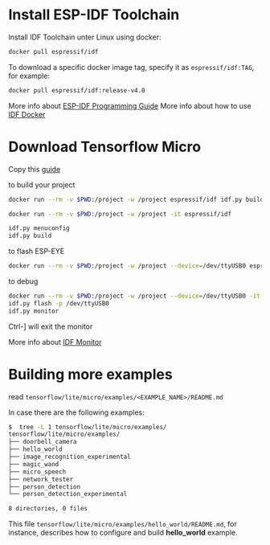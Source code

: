 


# Install ESP-IDF Toolchain
Install IDF Toolchain unter Linux using docker: 

```sh
docker pull espressif/idf
```

To download a specific docker image tag, specify it as `espressif/idf:TAG`, for example:

```sh
docker pull espressif/idf:release-v4.0
```

More info about [ESP-IDF Programming Guide](https://docs.espressif.com/projects/esp-idf/en/latest/esp32s2/index.html)
More info about how to use [IDF Docker](jhttps://docs.espressif.com/projects/esp-idf/en/latest/esp32s2/api-guides/tools/idf-docker-image.html#)


# Download Tensorflow Micro

Copy this [guide](https://blog.tensorflow.org/2020/08/announcing-tensorflow-lite-micro-esp32.html)


to build your project

```sh
docker run --rm -v $PWD:/project -w /project espressif/idf idf.py build

docker run --rm -v $PWD:/project -w /project -it espressif/idf

idf.py menuconfig 
idf.py build
```
to flash ESP-EYE

```sh
docker run --rm -v $PWD:/project -w /project --device=/dev/ttyUSB0 espressif/idf idf.py flash -p /dev/ttyUSB0
```

to debug 
```sh
docker run --rm -v $PWD:/project -w /project --device=/dev/ttyUSB0 -it espressif/idf
idf.py flash -p /dev/ttyUSB0
idf.py monitor
```

Ctrl-] will exit the monitor

More info about [IDF Monitor](https://demo-dijiudu.readthedocs.io/en/latest/get-started/idf-monitor.html)



# Building more examples

read `tensorflow/lite/micro/examples/<EXAMPLE_NAME>/README.md`
 

In case there are the following examples:
```sh
$  tree -L 1 tensorflow/lite/micro/examples/
tensorflow/lite/micro/examples/
├── doorbell_camera
├── hello_world
├── image_recognition_experimental
├── magic_wand
├── micro_speech
├── network_tester
├── person_detection
└── person_detection_experimental

8 directories, 0 files
```

This file `tensorflow/lite/micro/examples/hello_world/README.md`, for instance, describes how to configure and build **hello_world** example. 


